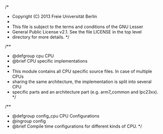 /*
 * Copyright (C) 2013 Freie Universität Berlin
 *
 * This file is subject to the terms and conditions of the GNU Lesser
 * General Public License v2.1. See the file LICENSE in the top level
 * directory for more details.
 */

/**
 * @defgroup cpu CPU
 * @brief CPU specific implementations
 *
 * This module contains all CPU specific source files. In case of multiple CPUs
 * sharing the same architecture, the implementation is split into several CPU
 * specific parts and an architecture part (e.g. arm7_common and lpc23xx).
 */

 /**
 * @defgroup    config_cpu CPU Configurations
 * @ingroup     config
 * @brief       Compile time configurations for different kinds of CPU.
 */
